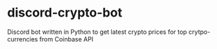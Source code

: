 # discord-crypto-bot
Discord bot written in Python to get latest crypto prices for top crytpo-currencies from Coinbase API
